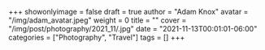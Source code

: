 +++
showonlyimage = false
draft = true
author = "Adam Knox"
avatar = "/img/adam_avatar.jpeg"
weight = 0
title = ""
cover = "/img/post/photography/2021_11/.jpg"
date = "2021-11-13T00:01:01-06:00"
categories = ["Photography", "Travel"]
tags = []
+++
<!--more-->
